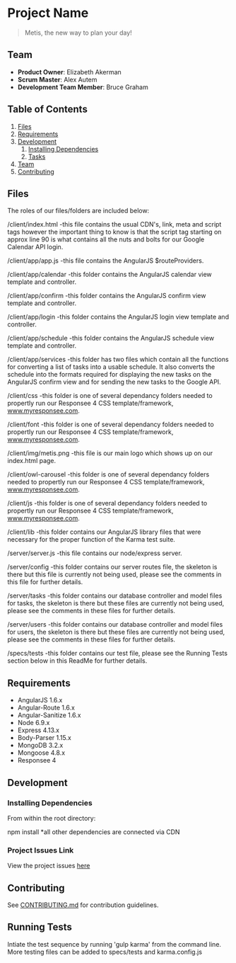 # Project Name

> Metis, the new way to plan your day!

## Team

  - __Product Owner__: Elizabeth Akerman
  - __Scrum Master__: Alex Autem
  - __Development Team Member__: Bruce Graham

## Table of Contents

1. [Files](#Files)
1. [Requirements](#requirements)
1. [Development](#development)
    1. [Installing Dependencies](#installing-dependencies)
    1. [Tasks](#tasks)
1. [Team](#team)
1. [Contributing](#contributing)

## Files
The roles of our files/folders are included below:

/client/index.html
  -this file contains the usual CDN's, link, meta and script tags however the important thing to know is that the script tag starting on approx line 90 is what contains all the nuts and bolts for our Google Calendar API login.

/client/app/app.js
  -this file contains the AngularJS $routeProviders.

/client/app/calendar
  -this folder contains the AngularJS calendar view template and controller.

/client/app/confirm
  -this folder contains the AngularJS confirm view template and controller.

/client/app/login
  -this folder contains the AngularJS login view template and controller.

/client/app/schedule
  -this folder contains the AngularJS schedule view template and controller.

/client/app/services
  -this folder has two files which contain all the functions for converting a list of tasks into a usable schedule.  It also converts the schedule into the formats required for displaying the new tasks on the AngularJS confirm view and for sending the new tasks to the Google API.

/client/css
  -this folder is one of several dependancy folders needed to propertly run our Responsee 4 CSS template/framework, www.myresponsee.com.

/client/font
  -this folder is one of several dependancy folders needed to propertly run our Responsee 4 CSS template/framework, www.myresponsee.com.

/client/img/metis.png
  -this file is our main logo which shows up on our index.html page.

/client/owl-carousel
  -this folder is one of several dependancy folders needed to propertly run our Responsee 4 CSS template/framework, www.myresponsee.com.

/client/js
  -this folder is one of several dependancy folders needed to propertly run our Responsee 4 CSS template/framework, www.myresponsee.com.

/client/lib
  -this folder contains our AngularJS library files that were necessary for the proper function of the Karma test suite.

/server/server.js
  -this file contains our node/express server.

/server/config
  -this folder contains our server routes file, the skeleton is there but this file is currently not being used, please see the comments in this file for further details.

/server/tasks
  -this folder contains our database controller and model files for tasks, the skeleton is there but these files are currently not being used, please see the comments in these files for further details.

/server/users
  -this folder contains our database controller and model files for users, the skeleton is there but these files are currently not being used, please see the comments in these files for further details.

/specs/tests
  -this folder contains our test file, please see the Running Tests section below in this ReadMe for further details.


## Requirements

- AngularJS 1.6.x
- Angular-Route 1.6.x
- Angular-Sanitize 1.6.x
- Node 6.9.x
- Express 4.13.x
- Body-Parser 1.15.x
- MongoDB 3.2.x
- Mongoose 4.8.x
- Responsee 4

## Development

### Installing Dependencies

From within the root directory:

npm install
*all other dependencies are connected via CDN


### Project Issues Link

View the project issues [here](https://waffle.io/communicativetech/metis)


## Contributing

See [CONTRIBUTING.md](CONTRIBUTING.md) for contribution guidelines.


## Running Tests

Intiate the test sequence by running 'gulp karma' from the command line.  More testing files can be added to specs/tests and karma.config.js
